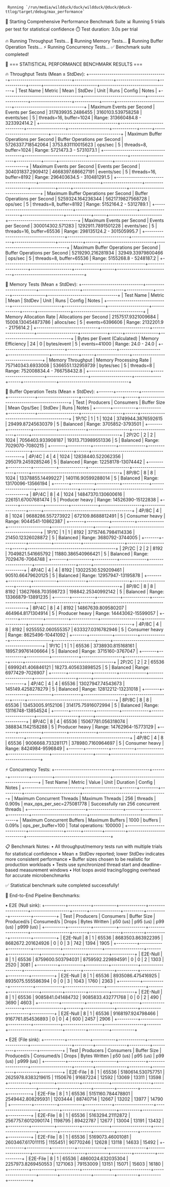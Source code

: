      Running `/run/media/wildduck/duck/wildduck/@duck/@duck-ttlog/target/debug/max_performance`
🚀 Starting Comprehensive Performance Benchmark Suite
📊 Running 5 trials per test for statistical confidence
⏱️  Test duration: 3.0s per trial

🔥 Running Throughput Tests...
💾 Running Memory Tests...
🔄 Running Buffer Operation Tests...
⚡ Running Concurrency Tests...
✅ Benchmark suite completed!


🎯 === STATISTICAL PERFORMANCE BENCHMARK RESULTS ===

🔥 Throughput Tests (Mean ± StdDev):
+--------------------------------------+------------------------------+-------------------+--------------------+------------+------+--------------------------+----------------------------------+
| Test Name                            | Metric                       | Mean              | StdDev             | Unit       | Runs | Config                   | Notes                            |
+--------------------------------------+------------------------------+-------------------+--------------------+------------+------+--------------------------+----------------------------------+
| Maximum Events per Second            | Events per Second            | 317839935.2486455 | 3160103.539758258  | events/sec | 5    | threads=16, buffer=1024  | Range: 313660484.8 - 323392414.2 |
+--------------------------------------+------------------------------+-------------------+--------------------+------------+------+--------------------------+----------------------------------+
| Maximum Buffer Operations per Second | Buffer Operations per Second | 5726337.718542064 | 3753.831110015623  | ops/sec    | 5    | threads=8, buffer=1024   | Range: 5721473.3 - 5731073.1     |
+--------------------------------------+------------------------------+-------------------+--------------------+------------+------+--------------------------+----------------------------------+
| Maximum Events per Second            | Events per Second            | 304031837.2909412 | 4668397.686627191  | events/sec | 5    | threads=16, buffer=8192  | Range: 296403634.5 - 310481291.5 |
+--------------------------------------+------------------------------+-------------------+--------------------+------------+------+--------------------------+----------------------------------+
| Maximum Buffer Operations per Second | Buffer Operations per Second | 5259324.164236344 | 56217.19827568728  | ops/sec    | 5    | threads=8, buffer=8192   | Range: 5152164.2 - 5312789.1     |
+--------------------------------------+------------------------------+-------------------+--------------------+------------+------+--------------------------+----------------------------------+
| Maximum Events per Second            | Events per Second            | 300014302.571283  | 1292911.7891501228 | events/sec | 5    | threads=16, buffer=65536 | Range: 298135124.2 - 301505995.7 |
+--------------------------------------+------------------------------+-------------------+--------------------+------------+------+--------------------------+----------------------------------+
| Maximum Buffer Operations per Second | Buffer Operations per Second | 5219290.216281934 | 32949.33979800466  | ops/sec    | 5    | threads=8, buffer=65536  | Range: 5155268.8 - 5248187.2     |
+--------------------------------------+------------------------------+-------------------+--------------------+------------+------+--------------------------+----------------------------------+

💾 Memory Tests (Mean ± StdDev):
+------------------------------+------------------------+--------------------+--------------------+-------------+------+----------------+----------------------------------+
| Test Name                    | Metric                 | Mean               | StdDev             | Unit        | Runs | Config         | Notes                            |
+------------------------------+------------------------+--------------------+--------------------+-------------+------+----------------+----------------------------------+
| Memory Allocation Rate       | Allocations per Second | 2157517.9321009684 | 15008.130454873786 | allocs/sec  | 5    | events=6396606 | Range: 2132201.9 - 2175614.2     |
+------------------------------+------------------------+--------------------+--------------------+-------------+------+----------------+----------------------------------+
| Bytes per Event (Calculated) | Memory Efficiency      | 24                 | 0                  | bytes/event | 5    | events=41000   | Range: 24.0 - 24.0               |
+------------------------------+------------------------+--------------------+--------------------+-------------+------+----------------+----------------------------------+
| Memory Throughput            | Memory Processing Rate | 757140343.6933008  | 5366551.132959739  | bytes/sec   | 5    | threads=8      | Range: 752008834.4 - 766758432.8 |
+------------------------------+------------------------+--------------------+--------------------+-------------+------+----------------+----------------------------------+

🔄 Buffer Operation Tests (Mean ± StdDev):
+-------+-----------+-----------+-------------+--------------------+--------------------+------+-------------------------------------------+
| Test  | Producers | Consumers | Buffer Size | Mean Ops/Sec       | StdDev             | Runs | Notes                                     |
+-------+-----------+-----------+-------------+--------------------+--------------------+------+-------------------------------------------+
| 1P/1C | 1         | 1         | 1024        | 3749944.3876592615 | 29499.87245630379  | 5    | Balanced | Range: 3705852-3793501         |
+-------+-----------+-----------+-------------+--------------------+--------------------+------+-------------------------------------------+
| 2P/2C | 2         | 2         | 1024        | 7056403.933908187  | 19313.713989551336 | 5    | Balanced | Range: 7029070-7080215         |
+-------+-----------+-----------+-------------+--------------------+--------------------+------+-------------------------------------------+
| 4P/4C | 4         | 4         | 1024        | 12838440.522062356 | 295079.2459285246  | 5    | Balanced | Range: 12258178-13074442       |
+-------+-----------+-----------+-------------+--------------------+--------------------+------+-------------------------------------------+
| 8P/8C | 8         | 8         | 1024        | 13378855.14499227  | 140116.90599288014 | 5    | Balanced | Range: 13170096-13566194       |
+-------+-----------+-----------+-------------+--------------------+--------------------+------+-------------------------------------------+
| 8P/4C | 8         | 4         | 1024        | 14847370.130600616 | 226151.67007681474 | 5    | Producer heavy | Range: 14526390-15122838 |
+-------+-----------+-----------+-------------+--------------------+--------------------+------+-------------------------------------------+
| 4P/8C | 4         | 8         | 1024        | 9688286.557273922  | 672109.8688812491  | 5    | Consumer heavy | Range: 9044541-10862387  |
+-------+-----------+-----------+-------------+--------------------+--------------------+------+-------------------------------------------+
| 1P/1C | 1         | 1         | 8192        | 3715746.7984114336 | 21450.12326028872  | 5    | Balanced | Range: 3680792-3744005         |
+-------+-----------+-----------+-------------+--------------------+--------------------+------+-------------------------------------------+
| 2P/2C | 2         | 2         | 8192        | 7049821.541665792  | 11880.386540966421 | 5    | Balanced | Range: 7029476-7064748         |
+-------+-----------+-----------+-------------+--------------------+--------------------+------+-------------------------------------------+
| 4P/4C | 4         | 4         | 8192        | 13022530.529209461 | 90510.66479620125  | 5    | Balanced | Range: 12957947-13195878       |
+-------+-----------+-----------+-------------+--------------------+--------------------+------+-------------------------------------------+
| 8P/8C | 8         | 8         | 8192        | 13627668.703598723 | 198842.25340992142 | 5    | Balanced | Range: 13366879-13891235       |
+-------+-----------+-----------+-------------+--------------------+--------------------+------+-------------------------------------------+
| 8P/4C | 8         | 4         | 8192        | 14867639.809580207 | 464964.8171304914  | 5    | Producer heavy | Range: 14443062-15599057 |
+-------+-----------+-----------+-------------+--------------------+--------------------+------+-------------------------------------------+
| 4P/8C | 4         | 8         | 8192        | 9255552.060555357  | 633327.0316782946  | 5    | Consumer heavy | Range: 8625496-10441092  |
+-------+-----------+-----------+-------------+--------------------+--------------------+------+-------------------------------------------+
| 1P/1C | 1         | 1         | 65536       | 3738930.815168161  | 18957.99761406664  | 5    | Balanced | Range: 3715160-3767047         |
+-------+-----------+-----------+-------------+--------------------+--------------------+------+-------------------------------------------+
| 2P/2C | 2         | 2         | 65536       | 6999241.406846121  | 18273.405633898525 | 5    | Balanced | Range: 6977429-7026907         |
+-------+-----------+-----------+-------------+--------------------+--------------------+------+-------------------------------------------+
| 4P/4C | 4         | 4         | 65536       | 13027947.74543673  | 145149.4258278279  | 5    | Balanced | Range: 12812212-13231018       |
+-------+-----------+-----------+-------------+--------------------+--------------------+------+-------------------------------------------+
| 8P/8C | 8         | 8         | 65536       | 13453005.9152106   | 314175.75916072994 | 5    | Balanced | Range: 13116748-13854524       |
+-------+-----------+-----------+-------------+--------------------+--------------------+------+-------------------------------------------+
| 8P/4C | 8         | 4         | 65536       | 15067781.056318074 | 388834.1142158288  | 5    | Producer heavy | Range: 14762964-15773129 |
+-------+-----------+-----------+-------------+--------------------+--------------------+------+-------------------------------------------+
| 4P/8C | 4         | 8         | 65536       | 9006668.733281171  | 378980.7160964697  | 5    | Consumer heavy | Range: 8424984-9596849   |
+-------+-----------+-----------+-------------+--------------------+--------------------+------+-------------------------------------------+

⚡ Concurrency Tests:
+----------------------------+-----------------+-------+---------+----------+---------------------------+-----------------------------------------+
| Test Name                  | Metric          | Value | Unit    | Duration | Config                    | Notes                                   |
+----------------------------+-----------------+-------+---------+----------+---------------------------+-----------------------------------------+
| Maximum Concurrent Threads | Maximum Threads | 256   | threads | 0.909s   | max_ops_per_sec=275081778 | Successfully ran 256 concurrent threads |
+----------------------------+-----------------+-------+---------+----------+---------------------------+-----------------------------------------+
| Maximum Concurrent Buffers | Maximum Buffers | 1000  | buffers | 0.091s   | ops_per_buffer=100        | Total operations: 100000                |
+----------------------------+-----------------+-------+---------+----------+---------------------------+-----------------------------------------+

📋 Benchmark Notes:
• All throughput/memory tests run with multiple trials for statistical confidence
• Mean ± StdDev reported; lower StdDev indicates more consistent performance
• Buffer sizes chosen to be realistic for production workloads
• Tests use synchronized thread start and deadline-based measurement windows
• Hot loops avoid tracing/logging overhead for accurate microbenchmarks

✅ Statistical benchmark suite completed successfully!

🧪 End-to-End Pipeline Benchmarks:

• E2E (Null sink):
+----------+-----------+-----------+-------------+-------------------+-------------------+-------+---------------+----------+----------+----------+-----------+
| Test     | Producers | Consumers | Buffer Size | Produced/s        | Consumed/s        | Drops | Bytes Written | p50 (us) | p95 (us) | p99 (us) | p999 (us) |
+----------+-----------+-----------+-------------+-------------------+-------------------+-------+---------------+----------+----------+----------+-----------+
| E2E-Null | 8         | 1         | 65536       | 8683503.863922395 | 8682672.201624926 | 0     | 0             | 3        | 742      | 1394     | 1905      |
+----------+-----------+-----------+-------------+-------------------+-------------------+-------+---------------+----------+----------+----------+-----------+
| E2E-Null | 8         | 1         | 65536       | 8759600.503794031 | 8759592.229894591 | 0     | 0             | 2        | 1303     | 2520     | 3081      |
+----------+-----------+-----------+-------------+-------------------+-------------------+-------+---------------+----------+----------+----------+-----------+
| E2E-Null | 8         | 1         | 65536       | 8935086.475416925 | 8935075.555586394 | 0     | 0             | 3        | 1043     | 1760     | 2363      |
+----------+-----------+-----------+-------------+-------------------+-------------------+-------+---------------+----------+----------+----------+-----------+
| E2E-Null | 8         | 1         | 65536       | 9085841.041484732 | 9085833.432771768 | 0     | 0             | 2        | 490      | 3690     | 4603      |
+----------+-----------+-----------+-------------+-------------------+-------------------+-------+---------------+----------+----------+----------+-----------+
| E2E-Null | 8         | 1         | 65536       | 9168197.924798466 | 9167761.854536893 | 0     | 0             | 4        | 600      | 2457     | 2906      |
+----------+-----------+-----------+-------------+-------------------+-------------------+-------+---------------+----------+----------+----------+-----------+

• E2E (File sink):
+----------+-----------+-----------+-------------+-------------------+--------------------+---------+---------------+----------+----------+----------+-----------+
| Test     | Producers | Consumers | Buffer Size | Produced/s        | Consumed/s         | Drops   | Bytes Written | p50 (us) | p95 (us) | p99 (us) | p999 (us) |
+----------+-----------+-----------+-------------+-------------------+--------------------+---------+---------------+----------+----------+----------+-----------+
| E2E-File | 8         | 1         | 65536       | 5180614.530757751 | 2625978.8383219615 | 1150676 | 91687224      | 12592    | 13069    | 13311    | 13598     |
+----------+-----------+-----------+-------------+-------------------+--------------------+---------+---------------+----------+----------+----------+-----------+
| E2E-File | 8         | 1         | 65536       | 5151160.784478801 | 2549442.808295931  | 1203444 | 88740714      | 12667    | 13202    | 13977    | 14790     |
+----------+-----------+-----------+-------------+-------------------+--------------------+---------+---------------+----------+----------+----------+-----------+
| E2E-File | 8         | 1         | 65536       | 5163294.21112872  | 2567757.6012090174 | 1198795 | 89422787      | 12677    | 13004    | 13191    | 13432     |
+----------+-----------+-----------+-------------+-------------------+--------------------+---------+---------------+----------+----------+----------+-----------+
| E2E-File | 8         | 1         | 65536       | 5169073.46001081  | 2603467.617011115  | 1155451 | 90770246      | 12628    | 13118    | 14633    | 15492     |
+----------+-----------+-----------+-------------+-------------------+--------------------+---------+---------------+----------+----------+----------+-----------+
| E2E-File | 8         | 1         | 65536       | 4860024.632035304 | 2257973.8269450553 | 1271063 | 79153009      | 13151    | 15071    | 15603    | 16180     |
+----------+-----------+-----------+-------------+-------------------+--------------------+---------+---------------+----------+----------+----------+-----------+
